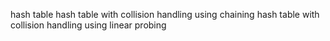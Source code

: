 hash table
hash table with collision handling using chaining
hash table with collision handling using linear probing
